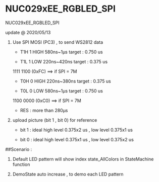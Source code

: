 # NUC029xEE_RGBLED_SPI
 NUC029xEE_RGBLED_SPI


update @ 2020/05/13

1. Use SPI MOSI (PC3) , to send WS2812 data 

	- T1H 1 HIGH 580ns~1μs		target : 0.750 us

	- T1L 1 LOW 220ns~420ns		target : 0.375 us

	1111 1100 (0xFC)	==> if SPI = 7M

	- T0H 0 HIGH 220ns~380ns		target : 0.375 us

	- T0L 0 LOW 580ns~1μs			target : 0.750 us

	1100 0000 (0xC0)	==> if SPI = 7M	

	- RES : more than 280μs

2. upload picture (bit 1 , bit 0) for reference

	- bit 1 : ideal high level 0.375x2 us , low level 0.375x1 us

	- bit 0 : ideal high level 0.375x1 us , low level 0.375x2 us

##Scenario : 

1. Default LED pattern will show index state_AllColors in StateMachine function

2. DemoState auto increase , to demo each LED pattern
